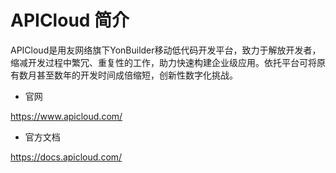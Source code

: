 # APICloud 简介

APICloud是用友网络旗下YonBuilder移动低代码开发平台，致力于解放开发者，缩减开发过程中繁冗、重复性的工作，助力快速构建企业级应用。依托平台可将原有数月甚至数年的开发时间成倍缩短，创新性数字化挑战。

- 官网

https://www.apicloud.com/

- 官方文档

https://docs.apicloud.com/